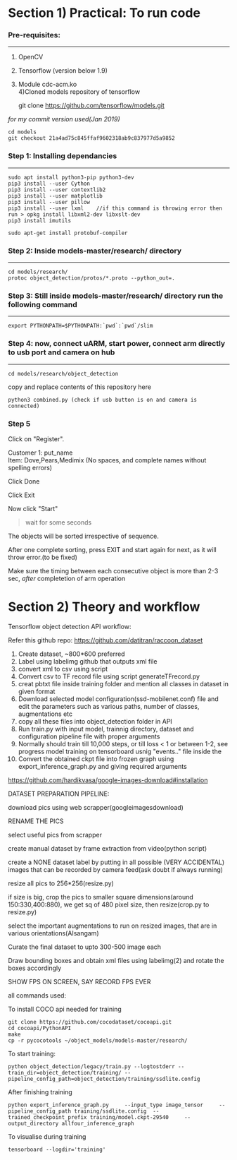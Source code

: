 
# Section 1) Practical: To run code


### Pre-requisites:
---------------

1) OpenCV  
2) Tensorflow (version below 1.9)   
3) Module cdc-acm.ko         
4)Cloned models repository of tensorflow    

	git clone	https://github.com/tensorflow/models.git 

*for my commit version used(Jan 2019)*
	
	cd models
	git checkout 21a4ad75c845ffaf9602318ab9c837977d5a9852

### Step 1: Installing dependancies
--------------------------------

	sudo apt install python3-pip python3-dev
	pip3 install --user Cython
	pip3 install --user contextlib2
	pip3 install --user matplotlib
	pip3 install --user pillow
	pip3 install --user lxml    //if this command is throwing error then run > opkg install libxml2-dev libxslt-dev
	pip3 install imutils
		
	sudo apt-get install protobuf-compiler
	
### Step 2: Inside models-master/research/ directory
------------------------------------------------

	cd models/research/
	protoc object_detection/protos/*.proto --python_out=.


### Step 3: Still inside models-master/research/ directory run the following command
---------------------------------------------------------------------------------

	export PYTHONPATH=$PYTHONPATH:`pwd`:`pwd`/slim
	
### Step 4: now, connect uARM, start power, connect arm directly to usb port and camera on hub
-----------------------------------------------------------------------------------------------------
	        
	cd models/research/object_detection
copy and replace contents of this repository here

	python3 combined.py (check if usb button is on and camera is connected)

### Step 5

Click on "Register". 

Customer 1: put_name       
Item: Dove,Pears,Medimix (No spaces, and complete names without spelling errors)	

Click Done

Click Exit

Now click "Start"

>wait for some seconds

The objects will be sorted irrespective of sequence. 

After one complete sorting, press EXIT and start again for next, as it will throw error.(to be fixed)

Make sure the timing between each consecutive object is more than 2-3 sec, *after* completetion of arm operation



# Section 2) Theory and workflow

Tensorflow object detection API workflow:

Refer this github repo:	https://github.com/datitran/raccoon_dataset

1. Create dataset, ~800*600 preferred 
2. Label using labelimg github that outputs xml file
3. convert xml to csv using script
4. Convert csv to TF record file using script generateTFrecord.py
5. creat pbtxt file inside training folder and mention all classes in dataset in given format
6. Download selected model configuration(ssd-mobilenet.conf) file and edit the parameters such as various paths, number of classes, augmentations etc
7. copy all these files into object_detection folder in API
8. Run train.py with input model, trainnig directory, dataset and configuration pipeline file with proper arguments
9. Normally should train till 10,000 steps, or till loss < 1 or between 1-2, see progress model training on tensorboard usnig "events.." file inside the  
10. Convert the obtained ckpt file into frozen graph using export_inference_graph.py and giving required arguments


https://github.com/hardikvasa/google-images-download#installation


DATASET PREPARATION PIPELINE:

download pics using web scrapper(googleimagesdownload)

RENAME THE PICS

select useful pics from scrapper

create manual dataset by frame extraction from video(python script)

create a NONE dataset label by putting in all possible (VERY ACCIDENTAL) images that can be recorded by camera feed(ask doubt if always running)

resize all pics to 256*256(resize.py)

if size is big, crop the pics to smaller square dimensions(around 150:330,400:880), we get sq of 480 pixel size, then resize(crop.py to resize.py)


select the important augmentations to run on resized images, that are in various orientations(AIsangam)

Curate the final dataset to upto 300-500 image each

Draw bounding boxes and obtain xml files using labelimg(2) and rotate the boxes accordingly




SHOW FPS ON SCREEN, SAY RECORD FPS EVER


all commands used:

To install COCO api needed for training


	git clone https://github.com/cocodataset/cocoapi.git
	cd cocoapi/PythonAPI
	make
	cp -r pycocotools ~/object_models/models-master/research/




To start training:

	python object_detection/legacy/train.py --logtostderr --train_dir=object_detection/training/ --pipeline_config_path=object_detection/training/ssdlite.config



After finishing training

	python export_inference_graph.py     --input_type image_tensor     --pipeline_config_path training/ssdlite.config  --trained_checkpoint_prefix training/model.ckpt-29540     --output_directory allfour_inference_graph


To visualise during training

	tensorboard --logdir='training'









	

